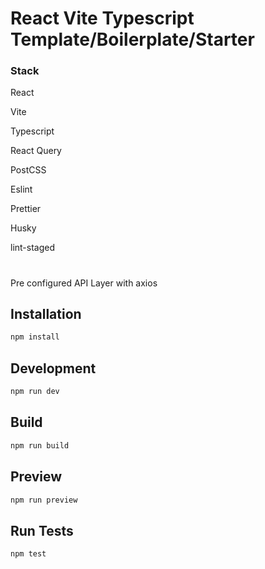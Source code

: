 # React Vite Typescript Template/Boilerplate/Starter

### Stack

React

Vite

Typescript

React Query

PostCSS

Eslint 

Prettier 

Husky

lint-staged

#

Pre configured API Layer with axios

## Installation

```bash
npm install
```

## Development

```bash
npm run dev
```

## Build

```bash
npm run build
```

## Preview

```bash
npm run preview
```

## Run Tests

```bash
npm test
```
